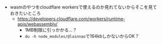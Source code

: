 #

- wasmのやつをcloudflare workersで使えるのか見れてないからそこを見ておきたいところ
  - <https://developers.cloudflare.com/workers/runtime-apis/webassembly/>
    - 1MB制限に引っかかる…？
    - `du -h node_modules/@lainnao`で164kbしかないからOK？
